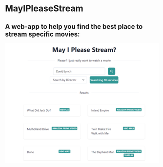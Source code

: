 # MayIPleaseStream
## A web-app to help you find the best place to stream specific movies:
![alt text](https://github.com/JakobSchauser/MayIPleaseStream/blob/main/screenshot1.PNG?raw=true)
